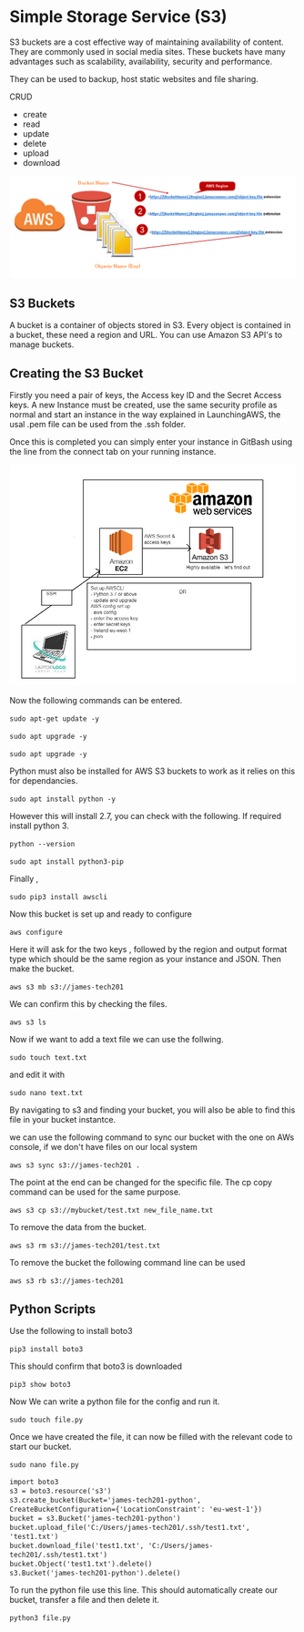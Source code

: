 # Simple Storage Service (S3)

S3 buckets are a cost effective way of maintaining availability of content. They are commonly used in social media sites. These buckets have many advantages such  as scalability, availability, security and performance.

They can be used to backup, host static websites and file sharing.

CRUD
- create
- read
- update
- delete
- upload
- download

![Alt text](pics/buckets.png "a title")

## S3 Buckets

A bucket is a container of objects stored in S3. Every object is contained in a bucket, these need a region and URL. You can use Amazon S3 API's to manage buckets.

## Creating the S3 Bucket

Firstly you need a pair of keys, the Access key ID and the Secret Access keys. A new Instance must be created, use the same security profile as normal and start an instance in the way explained in LaunchingAWS, the usal .pem file can be used from the .ssh folder.

Once this is completed you can simply enter your instance in GitBash using the line from the connect tab on your running instance.

![Alt text](pics/bucketplan.png "a title")

Now the following commands can be entered.

`sudo apt-get update -y`


`sudo apt upgrade -y`


`sudo apt upgrade -y`

Python must also be installed for AWS S3 buckets to work as it relies on this for dependancies.

`sudo apt install python -y`

However this will install 2.7, you can check with the following. If required install python 3.

`python --version`

`sudo apt install python3-pip`

Finally ,

`sudo pip3 install awscli`

Now this bucket is set up and ready to configure

`aws configure`

Here it will ask for the two keys , followed by the region and output format type which should be the same region as your instance and JSON. Then make the bucket.

`aws s3 mb s3://james-tech201`

We can confirm this by checking the files.

`aws s3 ls`

Now if we want to add a text file we can use the follwing.

`sudo touch text.txt`

and edit it with 

`sudo nano text.txt`

By navigating to s3 and finding your bucket, you will also be able to find this file in your bucket instantce.

we can use the following command to sync our bucket with the one on AWs console, if we don't have files on our local system

`aws s3 sync s3://james-tech201 .`

The point at the end can be changed for the specific file. The cp copy command can be used for the same purpose.

`aws s3 cp s3://mybucket/test.txt new_file_name.txt`

To remove the data from the bucket.

`aws s3 rm s3://james-tech201/test.txt`

To remove the bucket the following command line can be used

`aws s3 rb s3://james-tech201`

## Python Scripts

Use the following to install boto3

`pip3 install boto3`

This should confirm that boto3 is downloaded

`pip3 show boto3`

Now We can write a python file for the config and run it.

`sudo touch file.py`

Once we have created the file, it can now be filled with the relevant code to start our bucket.

`sudo nano file.py`

```
import boto3 
s3 = boto3.resource('s3')
s3.create_bucket(Bucket='james-tech201-python', CreateBucketConfiguration={'LocationConstraint': 'eu-west-1'}) 
bucket = s3.Bucket('james-tech201-python')
bucket.upload_file('C:/Users/james-tech201/.ssh/test1.txt', 'test1.txt') 
bucket.download_file('test1.txt', 'C:/Users/james-tech201/.ssh/test1.txt') 
bucket.Object('test1.txt').delete() 
s3.Bucket('james-tech201-python').delete()
```

To run the python file use this line. This should automatically create our bucket, transfer a file and then delete it.

`python3 file.py`






